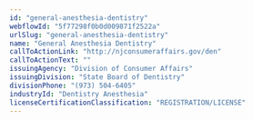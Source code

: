 ```yaml
---
id: "general-anesthesia-dentistry"
webflowId: "5f77298f0b0d009871f2522a"
urlSlug: "general-anesthesia-dentistry"
name: "General Anesthesia Dentistry"
callToActionLink: "http://njconsumeraffairs.gov/den"
callToActionText: ""
issuingAgency: "Division of Consumer Affairs"
issuingDivision: "State Board of Dentistry"
divisionPhone: "(973) 504-6405"
industryId: "Dentistry Anesthesia"
licenseCertificationClassification: "REGISTRATION/LICENSE"
---
```

